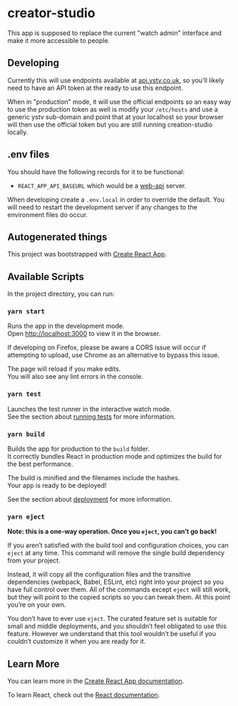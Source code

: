 # creator-studio

This app is supposed to replace the current "watch admin" interface and make it more accessible to people.

## Developing

Currently this will use endpoints available at [api.ystv.co.uk](https://api.ystv.co.uk), so you'll likely need to have an API token at the ready to use this endpoint.

When in "production" mode, it will use the official endpoints so an easy way to use the production token as well is modify your `/etc/hosts` and use a generic ystv sub-domain and point that at your localhost so your browser will then use the official token but you are still running creation-studio locally.

## .env files

You should have the following records for it to be functional:

- `REACT_APP_API_BASEURL` which would be a [web-api](https://github.com/ystv/web-api) server.

When developing create a `.env.local` in order to override the default. You will need to restart the development server if any changes to the environment files do occur.

## Autogenerated things

This project was bootstrapped with [Create React App](https://github.com/facebook/create-react-app).

## Available Scripts

In the project directory, you can run:

### `yarn start`

Runs the app in the development mode.<br />
Open [http://localhost:3000](http://localhost:3000) to view it in the browser.

If developing on Firefox, please be aware a CORS issue will occur if attempting to upload, use Chrome as an alternative to bypass this issue.

The page will reload if you make edits.<br />
You will also see any lint errors in the console.

### `yarn test`

Launches the test runner in the interactive watch mode.<br />
See the section about [running tests](https://facebook.github.io/create-react-app/docs/running-tests) for more information.

### `yarn build`

Builds the app for production to the `build` folder.<br />
It correctly bundles React in production mode and optimizes the build for the best performance.

The build is minified and the filenames include the hashes.<br />
Your app is ready to be deployed!

See the section about [deployment](https://facebook.github.io/create-react-app/docs/deployment) for more information.

### `yarn eject`

**Note: this is a one-way operation. Once you `eject`, you can’t go back!**

If you aren’t satisfied with the build tool and configuration choices, you can `eject` at any time. This command will remove the single build dependency from your project.

Instead, it will copy all the configuration files and the transitive dependencies (webpack, Babel, ESLint, etc) right into your project so you have full control over them. All of the commands except `eject` will still work, but they will point to the copied scripts so you can tweak them. At this point you’re on your own.

You don’t have to ever use `eject`. The curated feature set is suitable for small and middle deployments, and you shouldn’t feel obligated to use this feature. However we understand that this tool wouldn’t be useful if you couldn’t customize it when you are ready for it.

## Learn More

You can learn more in the [Create React App documentation](https://facebook.github.io/create-react-app/docs/getting-started).

To learn React, check out the [React documentation](https://reactjs.org/).
